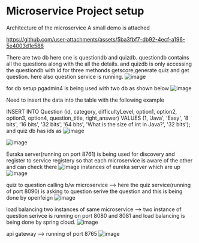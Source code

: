 # Microservice Project setup
Architecture of the microservice 
A small demo is attached

https://github.com/user-attachments/assets/5ba3fbf7-db92-4ecf-a196-5e4003d1e588

There are two db here one is questiondb and quizdb. questiondb contains all the questions along with the all the details. and quizdb is only accessing the questiondb with id for three methonds getscore,generate quiz and get question. here also question service is running.
![image](https://github.com/user-attachments/assets/08fd22ea-515d-4839-8351-4f201ccfd420)

for db setup pgadmin4 is being used with two db as shown below
![image](https://github.com/user-attachments/assets/88a21d23-a4bc-4566-ab9d-4f683491dcf4)

Need to insert the data into the table with the following example

INSERT INTO Question (id, category, difficultyLevel, option1, option2, option3, option4, question_title, right_answer) VALUES (1, 'Java', 'Easy', '8 bits', '16 bits', '32 bits', '64 bits', 'What is the size of int in Java?', '32 bits');
and 
quiz db has ids as
![image](https://github.com/user-attachments/assets/a727185f-f394-48f9-8a1d-147a01c1e76c)




![image](https://github.com/user-attachments/assets/76128b99-b650-4436-ba05-8be3b861bc0b)

Euraka server(running on port 8761) is being used for discovery and register to service registery so that each microservice is aware of the other and can check there
![image](https://github.com/user-attachments/assets/4cb1ee0f-d38e-4c80-8b25-6d4d6eb52343)
instances of eureka server which are up
![image](https://github.com/user-attachments/assets/3301e5a5-f324-49da-a809-67cf136ffad6)


quiz to question calling b/w microservice --> here the quiz service(running of port 8090) is asking to question serive the question and this is being done by openfeign 
![image](https://github.com/user-attachments/assets/a1fce603-88dc-4211-8723-db62de29e343)

load balancing two instances of same microservice --> two instance of question serivce is running on port 8080 and 8081 and load balancing is being done by spring cloud.
![image](https://github.com/user-attachments/assets/0b5bf1d4-a2ad-4c75-9b41-2c5b7aafc34f)


api gateway --> running of port 8765
![image](https://github.com/user-attachments/assets/d8c2f069-4b84-47e1-a42a-e2d721583bfd)


